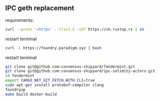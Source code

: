## IPC geth replacement

requirements:

```bash
curl --proto '=https' --tlsv1.2 -sSf https://sh.rustup.rs | sh
```

restart terminal

```bash
curl -L https://foundry.paradigm.xyz | bash
```

restart terminal

```bash
git clone git@github.com:consensus-shipyard/fendermint.git
git clone git@github.com:consensus-shipyard/ipc-solidity-actors.git
cd fendermint
export CARGO_NET_GIT_FETCH_WITH_CLI=true
sudo apt-get install protobuf-compiler clang
foundryup
make build docker-build
```
